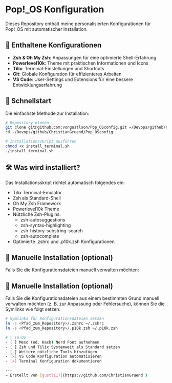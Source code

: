 # Pop!_OS Konfiguration

Dieses Repository enthält meine personalisierten Konfigurationen für Pop!_OS mit automatischer Installation.

## 📂 Enthaltene Konfigurationen
- **Zsh & Oh My Zsh**: Anpassungen für eine optimierte Shell-Erfahrung
- **Powerlevel10k**: Theme mit praktischen Informationen und Icons
- **Tilix**: Terminal-Einstellungen und Shortcuts
- **Git**: Globale Konfiguration für effizienteres Arbeiten
- **VS Code**: User-Settings und Extensions für eine bessere Entwicklungserfahrung

## 🚀 Schnellstart
Die einfachste Methode zur Installation:

```bash
# Repository klonen
git clone git@github.com:vongustlson/Pop_OSconfig.git ~/Devops/github/ChristianGruend/Pop_OSconfig
cd ~/Devops/github/ChristianGruend/Pop_OSconfig

# Installationsskript ausführen
chmod +x install_terminal.sh
./install_terminal.sh
```

## 🛠️ Was wird installiert?
Das Installationsskript richtet automatisch folgendes ein:
- Tilix Terminal-Emulator
- Zsh als Standard-Shell
- Oh My Zsh Framework
- Powerlevel10k Theme
- Nützliche Zsh-Plugins:
  - zsh-autosuggestions
  - zsh-syntax-highlighting
  - zsh-history-substring-search
  - zsh-autocomplete
- Optimierte .zshrc und .p10k.zsh Konfigurationen

## 🔄 Manuelle Installation (optional)
Falls Sie die Konfigurationsdateien manuell verwalten möchten:

## 🔄 Manuelle Installation (optional)
Falls Sie die Konfigurationsdateien aus einem bestimmten Grund manuell verwalten möchten (z. B. zur Anpassung oder Fehlersuche), können Sie die Symlinks wie folgt setzen:

```bash
# Symlinks für Konfigurationsdateien setzen
ln -s <Pfad_zum_Repository>/.zshrc ~/.zshrc
ln -s <Pfad_zum_Repository>/.p10k.zsh ~/.p10k.zsh

# 📝 To-Do
- [ ] Meso (od. Hack) Nerd Font aufnehmen
- [ ] Zsh und Tilix Systemweit als Standard setzen 
- [ ] Weitere nützliche Tools hinzufügen
- [x] VS Code Konfiguration automatisieren
- [x] Terminal Konfiguration dokumentieren

---
✍️ Erstellt von [gustl117](https://github.com/ChristianGruend )

